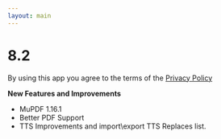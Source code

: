 ```yaml
---
layout: main
---
```


# 8.2

By using this app you agree to the terms of the [Privacy Policy](/wiki/PrivacyPolicy/)

**New Features and Improvements**

* MuPDF 1.16.1 
* Better PDF Support
* TTS Improvements and import\export TTS Replaces list.




